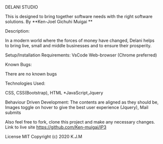 DELANI STUDIO


This is designed to bring together software needs with the right software solutions.
By **Ken-Joel Gichuhi Muigai **

Description:

In a modern world where the forces of money have changed, Delani helps to bring live, small and middle businesses and to ensure their prosperity.

Setup/Installation Requirements:
VsCode
Web-browser (Chrome preferred)


Known Bugs:

There are no known bugs

Technologies Used:

CSS, CSS(Bootstrap), HTML *JavaScript,Jquery

Behaviour Driven Development:
The contents are aligned as they should be,
Images toggle on hover to give the best user experience (Jquery),
Mail submits

Also feel free to fork, clone this project and make any necessary changes.
Link to live site
https://github.com/Ken-muigai/IP3

License
MIT Copyright (c) 2020 K.J.M
